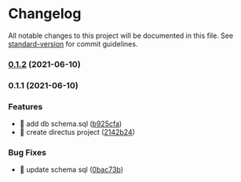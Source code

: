 # Changelog

All notable changes to this project will be documented in this file. See [standard-version](https://github.com/conventional-changelog/standard-version) for commit guidelines.

### [0.1.2](https://github.com/yeukfei02/ecommerce-api-directus/compare/v0.1.1...v0.1.2) (2021-06-10)

### 0.1.1 (2021-06-10)


### Features

* 🎸 add db schema.sql ([b925cfa](https://github.com/yeukfei02/ecommerce-api-directus/commit/b925cfa1848ff073190d79dd7ccf25f9df13a283))
* 🎸 create directus project ([2142b24](https://github.com/yeukfei02/ecommerce-api-directus/commit/2142b245af9a186072d28a275e9182c77acc3e7a))


### Bug Fixes

* 🐛 update schema sql ([0bac73b](https://github.com/yeukfei02/ecommerce-api-directus/commit/0bac73bbf2d8a81ea08ceefc5884d3f0f4ddc313))
